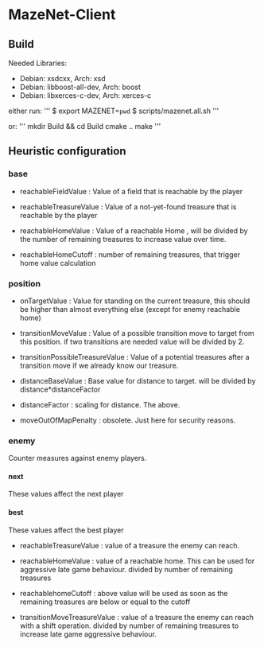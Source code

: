 # MazeNet-Client

## Build
Needed Libraries:
- Debian: xsdcxx, Arch: xsd
- Debian: libboost-all-dev, Arch: boost
- Debian: libxerces-c-dev, Arch: xerces-c


either run:
'''
$ export MAZENET=`pwd`
$ scripts/mazenet.all.sh
'''

or:
'''
mkdir Build && cd Build
cmake ..
make
'''

## Heuristic configuration

### base

- reachableFieldValue : Value of a field that is reachable by the player

- reachableTreasureValue : Value of a not-yet-found treasure that is reachable by the player

- reachableHomeValue : Value of a reachable Home , will be divided by the number of remaining treasures to increase value over time.

- reachableHomeCutoff : number of remaining treasures, that trigger home value calculation

### position

- onTargetValue : Value for standing on the current treasure, this should be higher than almost everything else (except for enemy reachable home)

- transitionMoveValue : Value of a possible transition move to target from this position. if two transitions are needed value will be divided by 2.

- transitionPossibleTreasureValue : Value of a potential treasures after a transition move if we already know our treasure.

- distanceBaseValue : Base value for distance to target. will be divided by distance*distanceFactor

- distanceFactor : scaling for distance. The above.

- moveOutOfMapPenalty : obsolete. Just here for security reasons.

### enemy

Counter measures against enemy players.

#### next
These values affect the next player

#### best
These values affect the best player

- reachableTreasureValue : value of a treasure the enemy can reach.

- reachableHomeValue : value of a reachable home. This can be used for aggressive late game behaviour. divided by number of remaining treasures

- reachablehomeCutoff : above value will be used as soon as the remaining treasures are below or equal to the cutoff

- transitionMoveTreasureValue : value of a treasure the enemy can reach with a shift operation. divided by number of remaining treasures to increase late game aggressive behaviour.


